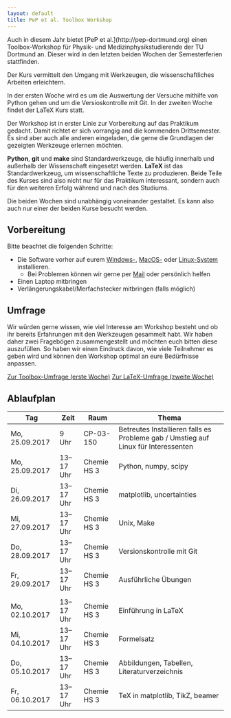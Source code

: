 ```yaml
---
layout: default
title: PeP et al. Toolbox Workshop 
---
```


<p class="lead" markdown="1">
Auch in diesem Jahr bietet [PeP et al.](http://pep-dortmund.org) einen Toolbox-Workshop für Physik- und Medizinphysikstudierende der TU Dortmund an. Dieser wird in den letzten beiden Wochen der Semesterferien stattfinden.
</p>

<p class="lead">
Der Kurs vermittelt den Umgang mit Werkzeugen, die wissenschaftliches Arbeiten erleichtern.
</p>

<p class="lead">
In der ersten Woche wird es um die Auswertung der Versuche mithilfe von Python gehen und um die Versioskontrolle mit Git.
In der zweiten Woche findet der LaTeX Kurs statt.
</p>

Der Workshop ist in erster Linie zur Vorbereitung auf das Praktikum gedacht.
Damit richtet er sich vorrangig and die kommenden Drittsemester.
Es sind aber auch alle anderen eingeladen, die gerne die Grundlagen der gezeigten Werkzeuge erlernen möchten.

**Python**, **git** und **make** sind Standardwerkzeuge, die häufig innerhalb und außerhalb der Wissenschaft eingesetzt werden.
**LaTeX** ist das Standardwerkzeug, um wissenschaftliche Texte zu produzieren.
Beide Teile des Kurses sind also nicht nur für das Praktikum interessant, sondern auch für den weiteren Erfolg während und nach des Studiums.

Die beiden Wochen sind unabhängig voneinander gestaltet.
Es kann also auch nur einer der beiden Kurse besucht werden.

## Vorbereitung

Bitte beachtet die folgenden Schritte:

- Die Software vorher auf eurem [Windows-](install/windows.html), [MacOS-](install/macos.html) oder [Linux-System](install/linux.html) installieren.
    - Bei Problemen können wir gerne per [Mail](about.html) oder persönlich helfen
- Einen Laptop mitbringen
- Verlängerungskabel/Merfachstecker mitbringen (falls möglich)

<!-- ## Feedback -->

<!-- Wir würden gerne Feedback von euch sammeln, um den Workshop beim nächsten Mal verbessern zu können. -->
<!-- Füllt bitte den Feedback-Bogen (ggf. auch mehrmals) aus. -->

<!-- <div class="text-center"> -->
<!-- <a type="button" class="btn btn-large btn-primary" href="https://docs.google.com/forms/d/e/1FAIpQLSfpIg-QhZjlpSTqW_Q9s1v2a0ZEVc5zS0DUtUYyFYWYz8vQrQ/viewform">Zum Toolbox-Feedback (erste Woche)</a> -->
<!-- <a type="button" class="btn btn-large btn-primary" href="https://docs.google.com/forms/d/1tLZZX3SszfFR0j5SLea3S5EydgRl2c7oETuB1PCufZM/viewform">Zum LaTeX-Feedback (zweite Woche)</a> -->
<!-- </div> -->


## Umfrage

Wir würden gerne wissen, wie viel Interesse am Workshop besteht und ob ihr bereits Erfahrungen mit den Werkzeugen gesammelt habt.
Wir haben daher zwei Fragebögen zusammengestellt und möchten euch bitten diese auszufüllen.
So haben wir einen Eindruck davon, wie viele Teilnehmer es geben wird und können den Workshop optimal an eure Bedürfnisse anpassen.

<div class="text-center">
<a target="_blank" type="button" class="btn btn-large btn-primary" href="https://docs.google.com/forms/d/e/1FAIpQLScoOqa2yMIBS2hLY20VkBOue7ZV2S6KNt2r10CsuVs5rA5Zaw/viewform">Zur Toolbox-Umfrage (erste Woche)</a>
<a target="_blank" type="button" class="btn btn-large btn-primary" href="https://docs.google.com/forms/d/e/1FAIpQLSfv9U-9KBKhI5TikwEnbbjrYmYs7ZKkOu-gTw8lxoKXkwX0ew/viewform">Zur LaTeX-Umfrage (zweite Woche)</a>
</div>


## Ablaufplan

<table class="table table-hover">
<thead>
  <tr>
  <th>Tag</th>
  <th>Zeit</th>
  <th>Raum</th>
  <th>Thema</th>
  </tr>
</thead>
<tbody>
  <tr>
  <td>Mo, 25.09.2017</td>
  <td>9 Uhr</td>
  <td>CP-03-150</td>
  <td>Betreutes Installieren falls es Probleme gab / Umstieg auf Linux für Interessenten</td>
  </tr>
  <tr>
  <td>Mo, 25.09.2017</td>
  <td>13–17 Uhr</td>
  <td>Chemie HS 3</td>
  <td>Python, numpy, scipy</td>
  </tr>
  <tr>
  <td>Di, 26.09.2017</td>
  <td>13–17 Uhr</td>
  <td>Chemie HS 3</td>
  <td>matplotlib, uncertainties</td>
  </tr>
  <tr>
  <td>Mi, 27.09.2017</td>
  <td>13–17 Uhr</td>
  <td>Chemie HS 3</td>
  <td>Unix, Make</td>
  </tr>
  <tr>
  <td>Do, 28.09.2017</td>
  <td>13–17 Uhr</td>
  <td>Chemie HS 3</td>
  <td>Versionskontrolle mit Git</td>
  </tr>
  <tr>
  <td>Fr, 29.09.2017</td>
  <td>13–17 Uhr</td>
  <td>Chemie HS 3</td>
  <td>Ausführliche Übungen</td>
  </tr>
  <tr>
  <td></td>
  <td></td>
  <td></td>
  <td></td>
  </tr>
  <tr>
  <td>Mo, 02.10.2017</td>
  <td>13–17 Uhr</td>
  <td>Chemie HS 3</td>
  <td>Einführung in LaTeX</td>
  </tr>
  <tr>
  <td>Mi, 04.10.2017</td>
  <td>13–17 Uhr</td>
  <td>Chemie HS 3</td>
  <td>Formelsatz</td>
  </tr>
  <tr>
  <td>Do, 05.10.2017</td>
  <td>13–17 Uhr</td>
  <td>Chemie HS 3</td>
  <td>Abbildungen, Tabellen, Literaturverzeichnis</td>
  </tr>
  <tr>
  <td>Fr, 06.10.2017</td>
  <td>13–17 Uhr</td>
  <td>Chemie HS 3</td>
  <td>TeX in matplotlib, TikZ, beamer</td>
  </tr>
</tbody>
</table>
